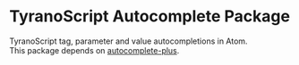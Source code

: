 # TyranoScript Autocomplete Package

TyranoScript tag, parameter and value autocompletions in Atom.  
This package depends on [autocomplete-plus](https://github.com/atom-community/autocomplete-plus).  
